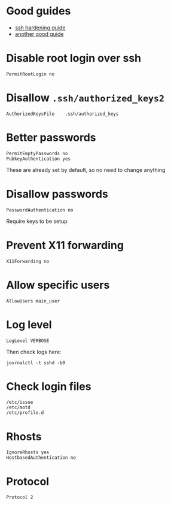 # Good guides
- [ssh hardening guide](https://www.ssh-audit.com/hardening_guides.html)
- [another good guide](https://github.com/imthenachoman/How-To-Secure-A-Linux-Server)

# Disable root login over ssh
```
PermitRootLogin no
```

# Disallow `.ssh/authorized_keys2`
```
AuthorizedKeysFile    .ssh/authorized_keys
```

# Better passwords
```
PermitEmptyPasswords no
PubkeyAuthentication yes
```
These are already set by default, so no need to change anything

# Disallow passwords
```
PasswordAuthentication no
```
Require keys to be setup

# Prevent X11 forwarding
```
X11Forwarding no
```

# Allow specific users
```
AllowUsers main_user
```

# Log level
```
LogLevel VERBOSE
```
Then check logs here:
```
journalctl -t sshd -b0
```

# Check login files
```
/etc/issue
/etc/motd
/etc/profile.d
```

# Rhosts
```
IgnoreRhosts yes
HostbasedAuthentication no
```

# Protocol
```
Protocol 2
```

